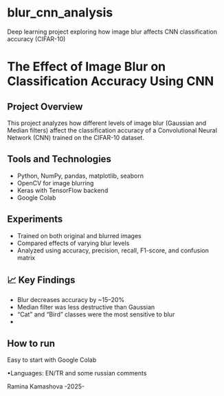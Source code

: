 # blur_cnn_analysis
Deep learning project exploring how image blur affects CNN classification accuracy (CIFAR-10)

# The Effect of Image Blur on Classification Accuracy Using CNN

## Project Overview

This project analyzes how different levels of image blur (Gaussian and Median filters) affect the classification accuracy of a Convolutional Neural Network (CNN) trained on the CIFAR-10 dataset.

## Tools and Technologies

- Python, NumPy, pandas, matplotlib, seaborn
- OpenCV for image blurring
- Keras with TensorFlow backend
- Google Colab

## Experiments

- Trained on both original and blurred images
- Compared effects of varying blur levels
- Analyzed using accuracy, precision, recall, F1-score, and confusion matrix

## 📈 Key Findings

- Blur decreases accuracy by ~15–20%
- Median filter was less destructive than Gaussian
- “Cat” and “Bird” classes were the most sensitive to blur
- 
##  How to run 
Easy to start with Google Colab 

•Languages: EN/TR and some russian comments

Ramina Kamashova
-2025-



